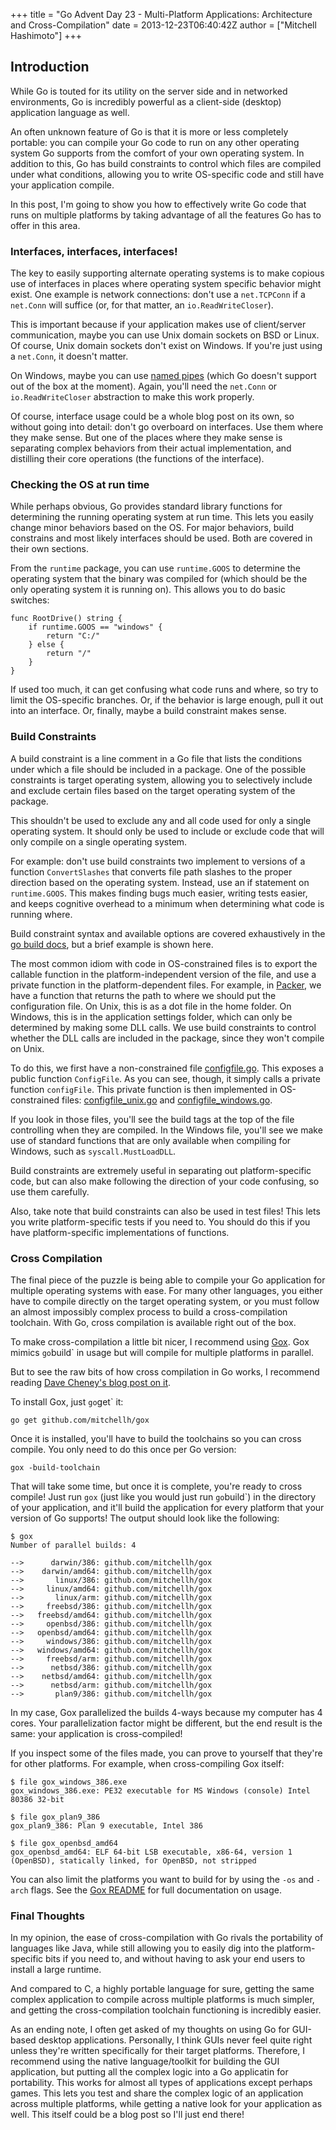 +++
title = "Go Advent Day 23 - Multi-Platform Applications: Architecture and Cross-Compilation"
date = 2013-12-23T06:40:42Z
author = ["Mitchell Hashimoto"]
+++

## Introduction

While Go is touted for its utility on the server side and in networked
environments, Go is incredibly powerful as a client-side (desktop)
application language as well.

An often unknown feature of Go is that it is more or less completely
portable: you can compile your Go code to run on any other operating
system Go supports from the comfort of your own operating system. In
addition to this, Go has build constraints to control which files are compiled
under what conditions, allowing you to write OS-specific code and still have
your application compile.

In this post, I'm going to show you how to effectively write Go code
that runs on multiple platforms by taking advantage of all the features
Go has to offer in this area.

### Interfaces, interfaces, interfaces!

The key to easily supporting alternate operating systems is to make
copious use of interfaces in places where operating system specific behavior
might exist. One example is network connections: don't use a `net.TCPConn`
if a `net.Conn` will suffice (or, for that matter, an `io.ReadWriteCloser`).

This is important because if your application makes use of client/server
communication, maybe you can use Unix domain sockets on BSD or Linux. Of
course, Unix domain sockets don't exist on Windows. If you're just using
a `net.Conn`, it doesn't matter.

On Windows, maybe you can use [named pipes](http://msdn.microsoft.com/en-us/library/windows/desktop/aa365590(v=vs.85).aspx)
(which Go doesn't support out of the box at the moment). Again, you'll
need the `net.Conn` or `io.ReadWriteCloser` abstraction to make this work
properly.

Of course, interface usage could be a whole blog post on its own, so without
going into detail: don't go overboard on interfaces. Use them where they make
sense. But one of the places where they make sense is separating complex
behaviors from their actual implementation, and distilling their core
operations (the functions of the interface).

### Checking the OS at run time

While perhaps obvious, Go provides standard library functions for determining
the running operating system at run time. This lets you easily change minor
behaviors based on the OS. For major behaviors, build constrains and most
likely interfaces should be used. Both are covered in their own sections.

From the `runtime` package, you can use `runtime.GOOS` to determine the
operating system that the binary was compiled for (which should be the only
operating system it is running on). This allows you to do basic switches:

    func RootDrive() string {
        if runtime.GOOS == "windows" {
            return "C:/"
        } else {
            return "/"
        }
    }

If used too much, it can get confusing what code runs and where, so try to
limit the OS-specific branches. Or, if the behavior is large enough, pull
it out into an interface. Or, finally, maybe a build constraint makes sense.

### Build Constraints

A build constraint is a line comment in a Go file that lists the conditions
under which a file should be included in a package. One of the possible
constraints is target operating system, allowing you to selectively include
and exclude certain files based on the target operating system of the package.

This shouldn't be used to exclude any and all code used
for only a single operating system. It should only be used to include or
exclude code that will only compile on a single operating system.

For example: don't use build constraints two implement to versions of a
function `ConvertSlashes` that converts file path slashes to the proper
direction based on the operating system. Instead, use an if statement
on `runtime.GOOS`. This makes finding bugs much easier, writing tests easier,
and keeps cognitive overhead to a minimum when determining what code
is running where.

Build constraint syntax and available options are covered exhaustively in
the [go build docs](http://golang.org/pkg/go/build/), but a brief example
is shown here.

The most common idiom with code in OS-constrained files is to export the
callable function in the platform-independent version of the file, and use
a private function in the platform-dependent files. For example, in
[Packer](http:/www.packer.io), we have a function that returns the path
to where we should put the configuration file. On Unix, this is as a dot file
in the home folder. On Windows, this is in the application settings folder,
which can only be determined by making some DLL calls. We use build constraints
to control whether the DLL calls are included in the package, since they
won't compile on Unix.

To do this, we first have a non-constrained file
[configfile.go](https://github.com/mitchellh/packer/blob/7c9c7afd828b63211d0586e5ed032d21e20d042a/configfile.go). This exposes a public function `ConfigFile`. As you can
see, though, it simply calls a private function `configFile`. This private
function is then implemented in OS-constrained files:
[configfile_unix.go](https://github.com/mitchellh/packer/blob/7c9c7afd828b63211d0586e5ed032d21e20d042a/configfile_unix.go) and
[configfile_windows.go](https://github.com/mitchellh/packer/blob/7c9c7afd828b63211d0586e5ed032d21e20d042a/configfile_windows.go).

If you look in those files, you'll see the build tags at the top of the
file controlling when they are compiled. In the Windows file, you'll see
we make use of standard functions that are only available when compiling for Windows,
such as `syscall.MustLoadDLL`.

Build constraints are extremely useful in separating out platform-specific
code, but can also make following the direction of your code confusing,
so use them carefully.

Also, take note that build constraints can also be used in test files! This
lets you write platform-specific tests if you need to. You should do this if
you have platform-specific implementations of functions.

### Cross Compilation

The final piece of the puzzle is being able to compile your Go application
for multiple operating systems with ease. For many other languages, you either
have to compile directly on the target operating system, or you must follow
an almost impossibly complex process to build a cross-compilation toolchain.
With Go, cross compilation is available right out of the box.

To make cross-compilation a little bit nicer, I recommend using
[Gox](https://github.com/mitchellh/gox). Gox mimics `go`build` in usage
but will compile for multiple platforms in parallel.

But to see the raw bits of how cross compilation in Go works, I
recommend reading [Dave Cheney's blog post on it](http://dave.cheney.net/2013/07/09/an-introduction-to-cross-compilation-with-go-1-1).

To install Gox, just `go`get` it:

    go get github.com/mitchellh/gox

Once it is installed, you'll have to build the toolchains so you can cross
compile. You only need to do this once per Go version:

    gox -build-toolchain

That will take some time, but once it is complete, you're ready to cross
compile! Just run `gox` (just like you would just run `go`build`) in the
directory of your application, and it'll build the application for every
platform that your version of Go supports! The output should look like the
following:

    $ gox
    Number of parallel builds: 4

    -->      darwin/386: github.com/mitchellh/gox
    -->    darwin/amd64: github.com/mitchellh/gox
    -->       linux/386: github.com/mitchellh/gox
    -->     linux/amd64: github.com/mitchellh/gox
    -->       linux/arm: github.com/mitchellh/gox
    -->     freebsd/386: github.com/mitchellh/gox
    -->   freebsd/amd64: github.com/mitchellh/gox
    -->     openbsd/386: github.com/mitchellh/gox
    -->   openbsd/amd64: github.com/mitchellh/gox
    -->     windows/386: github.com/mitchellh/gox
    -->   windows/amd64: github.com/mitchellh/gox
    -->     freebsd/arm: github.com/mitchellh/gox
    -->      netbsd/386: github.com/mitchellh/gox
    -->    netbsd/amd64: github.com/mitchellh/gox
    -->      netbsd/arm: github.com/mitchellh/gox
    -->       plan9/386: github.com/mitchellh/gox

In my case, Gox parallelized the builds 4-ways because my computer has
4 cores. Your parallelization factor might be different, but the end result
is the same: your application is cross-compiled!

If you inspect some of the files made, you can prove to yourself that
they're for other platforms. For example, when cross-compiling Gox itself:

    $ file gox_windows_386.exe
    gox_windows_386.exe: PE32 executable for MS Windows (console) Intel 80386 32-bit

    $ file gox_plan9_386
    gox_plan9_386: Plan 9 executable, Intel 386

    $ file gox_openbsd_amd64
    gox_openbsd_amd64: ELF 64-bit LSB executable, x86-64, version 1 (OpenBSD), statically linked, for OpenBSD, not stripped

You can also limit the platforms you want to build for by using the `-os`
and `-arch` flags. See the
[Gox README](https://github.com/mitchellh/gox/blob/master/README.md) for
full documentation on usage.

### Final Thoughts

In my opinion, the ease of cross-compilation with Go rivals the portability
of languages like Java, while still allowing you to easily dig into the
platform-specific bits if you need to, and without having to ask your end users
to install a large runtime.

And compared to C, a highly portable language for sure, getting the same
complex application to compile across multiple platforms is much simpler, and
getting the cross-compilation toolchain functioning is incredibly easier.

As an ending note, I often get asked of my thoughts on using Go for GUI-based
desktop applications. Personally, I think GUIs never feel quite right unless
they're written specifically for their target platforms. Therefore, I recommend
using the native language/toolkit for building the GUI application, but
putting all the complex logic into a Go applicatin for portability. This works
for almost all types of applications except perhaps games. This lets you
test and share the complex logic of an application across multiple platforms,
while getting a native look for your application as well. This itself could
be a blog post so I'll just end there!
